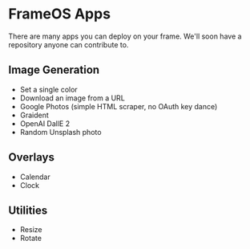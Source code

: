 # FrameOS Apps

There are many apps you can deploy on your frame. We'll soon have a repository anyone can contribute to. 

## Image Generation

- Set a single color
- Download an image from a URL
- Google Photos (simple HTML scraper, no OAuth key dance)
- Graident
- OpenAI DallE 2
- Random Unsplash photo

## Overlays

- Calendar
- Clock

## Utilities

- Resize
- Rotate
